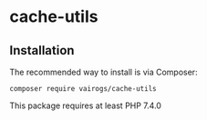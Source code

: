 # cache-utils

Installation
------------

The recommended way to install is via Composer:

```
composer require vairogs/cache-utils
```

This package requires at least PHP 7.4.0
